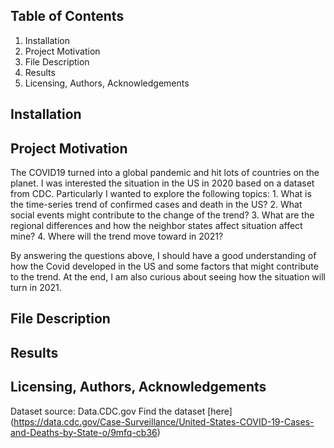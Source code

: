 
## **Table of Contents**
1. Installation
2. Project Motivation
3. File Description
4. Results
5. Licensing, Authors, Acknowledgements

## **Installation**

## **Project Motivation**

The COVID19 turned into a global pandemic and hit lots of countries on the planet. I was interested the situation in the US in 2020 based on a dataset from CDC.
Particularly I wanted to explore the following topics:
    1. What is the time-series trend of confirmed cases and death in the US?
    2. What social events might contribute to the change of the trend?
    3. What are the regional differences and how the neighbor states affect situation affect mine? 
    4. Where will the trend move toward in 2021?

By answering the questions above, I should have a good understanding of how the Covid developed in the US and some factors that might contribute to the trend.
At the end, I am also curious about seeing how the situation will turn in 2021. 

## **File Description**

## **Results**

## **Licensing, Authors, Acknowledgements**
Dataset source: Data.CDC.gov
Find the dataset [here] (https://data.cdc.gov/Case-Surveillance/United-States-COVID-19-Cases-and-Deaths-by-State-o/9mfq-cb36)
